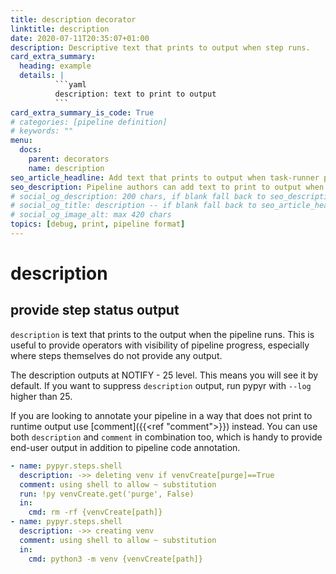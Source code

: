 ```yaml
---
title: description decorator
linktitle: description
date: 2020-07-11T20:35:07+01:00
description: Descriptive text that prints to output when step runs.
card_extra_summary:
  heading: example
  details: |
          ```yaml
          description: text to print to output
          ```
card_extra_summary_is_code: True
# categories: [pipeline definition]
# keywords: ""
menu:
  docs:
    parent: decorators
    name: description
seo_article_headline: Add text that prints to output when task-runner pipeline step runs.
seo_description: Pipeline authors can add text to print to output when a step runs. This is helpful to see pipeline progress.
# social_og_description: 200 chars, if blank fall back to seo_description then description
# social_og_title: description -- if blank fall back to seo_article_headline > .Title. Max 70 chars
# social_og_image_alt: max 420 chars
topics: [debug, print, pipeline format]
---
```

# description
## provide step status output
`description` is text that prints to the output when the pipeline runs. This is
useful to provide operators with visibility of pipeline progress, especially
where steps themselves do not provide any output.

The description outputs at NOTIFY - 25 level. This means you will see it by
default. If you want to suppress `description` output, run pypyr with 
`--log` higher than 25.

If you are looking to annotate your pipeline in a way that does not print to 
runtime output use [comment]({{<ref "comment">}}) instead. You can use both 
`description` and `comment` in combination too, which is handy to provide 
end-user output in addition to pipeline code annotation.

```yaml
- name: pypyr.steps.shell
  description: ->> deleting venv if venvCreate[purge]==True
  comment: using shell to allow ~ substitution
  run: !py venvCreate.get('purge', False)
  in:
    cmd: rm -rf {venvCreate[path]}
- name: pypyr.steps.shell
  description: ->> creating venv
  comment: using shell to allow ~ substitution
  in:
    cmd: python3 -m venv {venvCreate[path]}
```